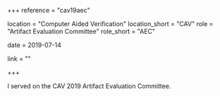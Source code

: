 +++
reference = "cav19aec"

location = "Computer Aided Verification"
location_short = "CAV"
role = "Artifact Evaluation Committee"
role_short = "AEC"

date = 2019-07-14

link = ""

+++

I served on the CAV 2019 Artifact Evaluation Committee.